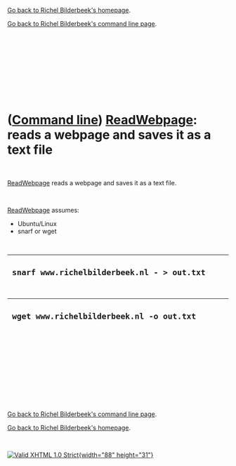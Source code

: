 [Go back to Richel Bilderbeek's homepage](index.htm).

[Go back to Richel Bilderbeek's command line page](Cl.htm).

 

 

 

 

 

([Command line](Cl.htm)) [ReadWebpage](ClReadWebpage.htm): reads a webpage and saves it as a text file
======================================================================================================

 

[ReadWebpage](ClReadWebpage.htm) reads a webpage and saves it as a text
file.

 

[ReadWebpage](ClReadWebpage.htm) assumes:

-   Ubuntu/Linux
-   snarf or wget

 

  ----------------------------------------------
  ` snarf www.richelbilderbeek.nl - > out.txt`
  ----------------------------------------------

 

  --------------------------------------------
  ` wget www.richelbilderbeek.nl -o out.txt`
  --------------------------------------------

 

 

 

 

 

 

[Go back to Richel Bilderbeek's command line page](Cl.htm).

[Go back to Richel Bilderbeek's homepage](index.htm).

 

[![Valid XHTML 1.0 Strict](valid-xhtml10.png){width="88"
height="31"}](http://validator.w3.org/check?uri=referer)
